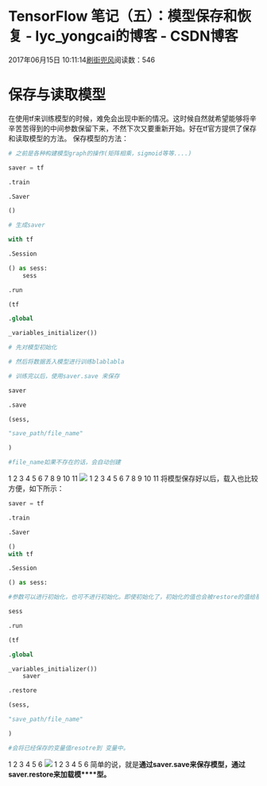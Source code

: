 
# TensorFlow 笔记（五）：模型保存和恢复 - lyc_yongcai的博客 - CSDN博客


2017年06月15日 10:11:14[刷街兜风](https://me.csdn.net/lyc_yongcai)阅读数：546



# 保存与读取模型
在使用tf来训练模型的时候，难免会出现中断的情况。这时候自然就希望能够将辛辛苦苦得到的中间参数保留下来，不然下次又要重新开始。好在tf官方提供了保存和读取模型的方法。
保存模型的方法：
```python
# 之前是各种构建模型graph的操作(矩阵相乘，sigmoid等等....)
```
```python
saver = tf
```
```python
.train
```
```python
.Saver
```
```python
()
```
```python
# 生成saver
```
```python
with tf
```
```python
.Session
```
```python
() as sess:
    sess
```
```python
.run
```
```python
(tf
```
```python
.global
```
```python
_variables_initializer())
```
```python
# 先对模型初始化
```
```python
# 然后将数据丢入模型进行训练blablabla
```
```python
# 训练完以后，使用saver.save 来保存
```
```python
saver
```
```python
.save
```
```python
(sess,
```
```python
"save_path/file_name"
```
```python
)
```
```python
#file_name如果不存在的话，会自动创建
```
1
2
3
4
5
6
7
8
9
10
11
![](http://static.blog.csdn.net/images/save_snippets.png)
1
2
3
4
5
6
7
8
9
10
11
将模型保存好以后，载入也比较方便，如下所示：
```python
saver = tf
```
```python
.train
```
```python
.Saver
```
```python
()
with tf
```
```python
.Session
```
```python
() as sess:
```
```python
#参数可以进行初始化，也可不进行初始化。即使初始化了，初始化的值也会被restore的值给覆盖
```
```python
sess
```
```python
.run
```
```python
(tf
```
```python
.global
```
```python
_variables_initializer())     
    saver
```
```python
.restore
```
```python
(sess,
```
```python
"save_path/file_name"
```
```python
)
```
```python
#会将已经保存的变量值resotre到 变量中。
```
1
2
3
4
5
6
![](http://static.blog.csdn.net/images/save_snippets.png)
1
2
3
4
5
6
简单的说，就是**通过saver.save来保存模型，通过saver.restore来加载模****型。**






